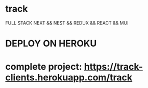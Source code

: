 # track
FULL STACK NEXT &amp;&amp; NEST &amp;&amp; REDUX &amp;&amp; REACT &amp;&amp; MUI

# DEPLOY ON HEROKU

# complete project: https://track-clients.herokuapp.com/track
